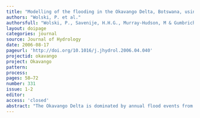 ```yaml
---
title: "Modelling of the flooding in the Okavango Delta, Botswana, using a hybrid reservoir-GIS model."
authors: "Wolski, P. et al."
authorsfull: "Wolski, P., Savenije, H.H.G., Murray-Hudson, M & Gumbricht, T."
layout: doipage
categories: journal
source: Journal of Hydrology
date: 2006-08-17
pageurl: 'http://doi.org/10.1016/j.jhydrol.2006.04.040'
projectid: okavango
project: Okavango
pattern:
process:
pages: 58–72
number: 331
issue: 1-2
editor:
access: 'closed'
abstract: "The Okavango Delta is dominated by annual flood events from the Okavango River. During such events the inundated area increases from about 5000 km2 to 6000–12,000 km2. Several models of a conceptual character were developed previously to represent hydrological processes in that system. Although essentially successful in their applications, the models have been criticised for their conceptual simplicity and the arbitrary way of representing long-term variation in outflows. All the existing models required the use of correction factors to address the apparent non-homogeneity of the time series. This paper presents a new model that has overcome these shortcomings by introducing more physical knowledge of the Okavango Delta system into the model. In view of the spatial complexity of the system and lack of data to support spatially distributed parameterisation of hydrological processes, the semi-distributed semi-conceptual approach, based on large units, has been retained. The major improvements of the model are: a better representation of surface water–groundwater interactions and the use of measurement-based rather than model calibrated parameterisation of topographic controls of floodplain water storage. These enabled a successful representation of 34 years of observed outflows and 15 years of observed inundation area in a conceptually sound way. Additionally, a GIS model has been developed for determination of spatial distribution of the simulated floods. In this model, the within-unit flood distribution is obtained from remote sensing-derived flood maps. In this way, in spite of the semi-distributed nature of the hydrological model, flood distribution maps and ecologically important flooding characteristics can be determined for simulated and predicted floods with a spatial resolution much higher than that of the computational units. The hydrological model developed forms the basis for subsequent analyses of ecosystem response to hydrological change of both floodplain and dryland ecosystems."
---
```

